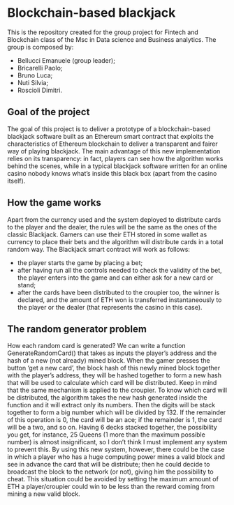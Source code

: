 # Blockchain-based blackjack
This is the repository created for the group project for Fintech and Blockchain class of the Msc in Data science and Business analytics. The group is composed by:
- Bellucci Emanuele (group leader);
- Bricarelli Paolo;
- Bruno Luca;
- Nuti Silvia;
- Roscioli Dimitri.

## Goal of the project
The goal of this project is to deliver a prototype of a blockchain-based blackjack software built as an Ethereum smart contract that exploits the characteristics of Ethereum blockchain to deliver a transparent and fairer way of playing blackjack. The main advantage of this new implementation relies on its transparency: in fact, players can see how the algorithm works behind the scenes, while in a typical blackjack software written for an online casino nobody knows what’s inside this black box (apart from the casino itself).

## How the game works 
Apart from the currency used and the system deployed to distribute cards to the player and the dealer, the rules will be the same as the ones of the classic Blackjack. Gamers can use their ETH stored in some wallet as currency to place their bets and the algorithm will distribute cards in a total random way. The Blackjack smart contract will work as follows: 
- the player starts the game by placing a bet; 
- after having run all the controls needed to check the validity of the bet, the player enters into the game and can either ask for a new card or stand; 
- after the cards have been distributed to the croupier too, the winner is declared, and the amount of ETH won is transferred instantaneously to the player or the dealer (that represents the casino in this case). 

## The random generator problem
How each random card is generated? We can write a function GenerateRandomCard() that takes as inputs the player’s address and the hash of a new (not already) mined block. When the gamer presses the button ‘get a new card’, the block hash of this newly mined block together with the player’s address, they will be hashed together to form a new hash that will be used to calculate which card will be distributed. Keep in mind that the same mechanism is applied to the croupier. To know which card will be distributed, the algorithm takes the new hash generated inside the function and it will extract only its numbers. Then the digits will be stack together to form a big number which will be divided by 132. If the remainder of this operation is 0, the card will be an ace; if the remainder is 1, the card will be a two, and so on. Having 6 decks stacked together, the possibility you get, for instance, 25 Queens (1 more than the maximum possible number) is almost insignificant, so I don’t think I must implement any system to prevent this. By using this new system, however, there could be the case in which a player who has a huge computing power mines a valid block and see in advance the card that will be distribute; then he could decide to broadcast the block to the network (or not), giving him the possibility to cheat. This situation could be avoided by setting the maximum amount of ETH a player/croupier could win to be less than the reward coming from mining a new valid block.  
